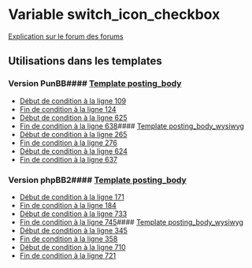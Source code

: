 # Variable switch_icon_checkbox
[Explication sur le forum des forums](http://forum.forumactif.com/t294113-listing-des-variables#switch_icon_checkbox)
## Utilisations dans les templates
### Version PunBB#### [Template posting_body](punbb/posting_body.md)
* [Début de condition à la ligne 109](../punbb/posting_body.tpl#L109)
* [Fin de condition à la ligne 124](../punbb/posting_body.tpl#L124)
* [Début de condition à la ligne 625](../punbb/posting_body.tpl#L625)
* [Fin de condition à la ligne 638](../punbb/posting_body.tpl#L638)#### [Template posting_body_wysiwyg](punbb/posting_body_wysiwyg.md)
* [Début de condition à la ligne 265](../punbb/posting_body_wysiwyg.tpl#L265)
* [Fin de condition à la ligne 276](../punbb/posting_body_wysiwyg.tpl#L276)
* [Début de condition à la ligne 624](../punbb/posting_body_wysiwyg.tpl#L624)
* [Fin de condition à la ligne 637](../punbb/posting_body_wysiwyg.tpl#L637)
### Version phpBB2#### [Template posting_body](subsilver/posting_body.md)
* [Début de condition à la ligne 171](../subsilver/posting_body.tpl#L171)
* [Fin de condition à la ligne 184](../subsilver/posting_body.tpl#L184)
* [Début de condition à la ligne 733](../subsilver/posting_body.tpl#L733)
* [Fin de condition à la ligne 745](../subsilver/posting_body.tpl#L745)#### [Template posting_body_wysiwyg](subsilver/posting_body_wysiwyg.md)
* [Début de condition à la ligne 345](../subsilver/posting_body_wysiwyg.tpl#L345)
* [Fin de condition à la ligne 358](../subsilver/posting_body_wysiwyg.tpl#L358)
* [Début de condition à la ligne 710](../subsilver/posting_body_wysiwyg.tpl#L710)
* [Fin de condition à la ligne 721](../subsilver/posting_body_wysiwyg.tpl#L721)